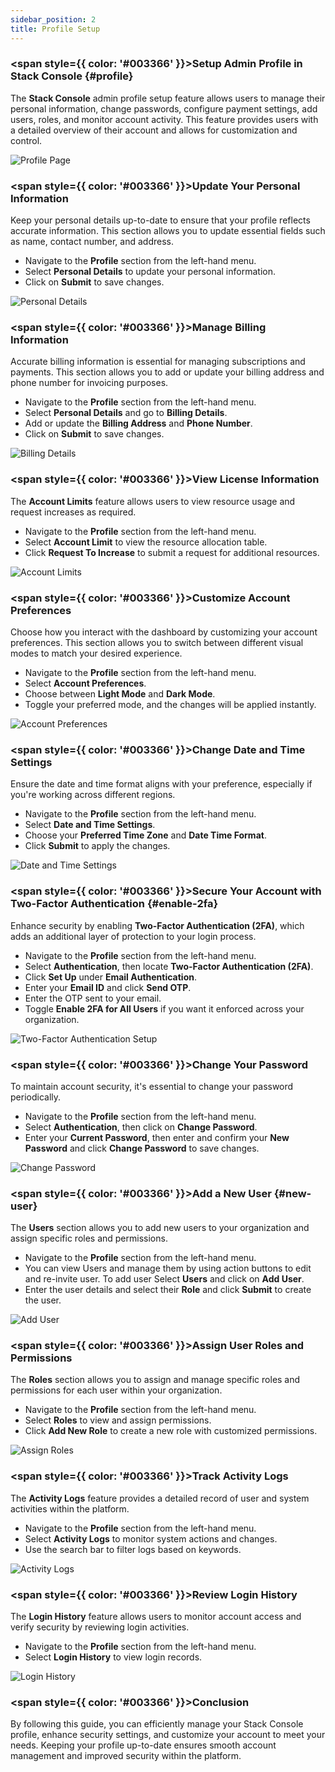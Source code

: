 ```yaml
---
sidebar_position: 2
title: Profile Setup
---
```


### <span style={{ color: '#003366' }}>Setup Admin Profile in Stack Console</span> {#profile}

The **Stack Console** admin profile setup feature allows users to manage their personal information, change passwords, configure payment settings, add users, roles, and monitor account activity. This feature provides users with a detailed overview of their account and allows for customization and control.

![Profile Page](profile-images/profile-details.png)

### <span style={{ color: '#003366' }}>Update Your Personal Information</span>

Keep your personal details up-to-date to ensure that your profile reflects accurate information. This section allows you to update essential fields such as name, contact number, and address.

- Navigate to the **Profile** section from the left-hand menu.
- Select **Personal Details** to update your personal information.
- Click on **Submit** to save changes.

![Personal Details](profile-images/profile-details.png)

### <span style={{ color: '#003366' }}>Manage Billing Information</span>

Accurate billing information is essential for managing subscriptions and payments. This section allows you to add or update your billing address and phone number for invoicing purposes.

- Navigate to the **Profile** section from the left-hand menu.
- Select **Personal Details** and go to **Billing Details**.
- Add or update the **Billing Address** and **Phone Number**.
- Click on **Submit** to save changes.

![Billing Details](profile-images/billing-details.png)

### <span style={{ color: '#003366' }}>View License Information</span>

The **Account Limits** feature allows users to view resource usage and request increases as required.

- Navigate to the **Profile** section from the left-hand menu.
- Select **Account Limit** to view the resource allocation table.
- Click **Request To Increase** to submit a request for additional resources.

![Account Limits](profile-images/license.png)

### <span style={{ color: '#003366' }}>Customize Account Preferences</span>

Choose how you interact with the dashboard by customizing your account preferences. This section allows you to switch between different visual modes to match your desired experience.

- Navigate to the **Profile** section from the left-hand menu.
- Select **Account Preferences**.
- Choose between **Light Mode** and **Dark Mode**.
- Toggle your preferred mode, and the changes will be applied instantly.

![Account Preferences](profile-images/account-prefrence.png)

### <span style={{ color: '#003366' }}>Change Date and Time Settings</span>

Ensure the date and time format aligns with your preference, especially if you're working across different regions. 

- Navigate to the **Profile** section from the left-hand menu.
- Select **Date and Time Settings**.
- Choose your **Preferred Time Zone** and **Date Time Format**.
- Click **Submit** to apply the changes.

![Date and Time Settings](profile-images/date-time.png)

### <span style={{ color: '#003366' }}>Secure Your Account with Two-Factor Authentication</span> {#enable-2fa}

Enhance security by enabling **Two-Factor Authentication (2FA)**, which adds an additional layer of protection to your login process.

- Navigate to the **Profile** section from the left-hand menu.
- Select **Authentication**, then locate **Two-Factor Authentication (2FA)**.
- Click **Set Up** under **Email Authentication**.
- Enter your **Email ID** and click **Send OTP**.
- Enter the OTP sent to your email.
- Toggle **Enable 2FA for All Users** if you want it enforced across your organization.

![Two-Factor Authentication Setup](profile-images/authentication.png)

### <span style={{ color: '#003366' }}>Change Your Password</span>

To maintain account security, it's essential to change your password periodically.

- Navigate to the **Profile** section from the left-hand menu.
- Select **Authentication**, then click on **Change Password**.
- Enter your **Current Password**, then enter and confirm your **New Password** and click **Change Password** to save changes.

![Change Password](profile-images/password.png)

### <span style={{ color: '#003366' }}>Add a New User</span> {#new-user}

The **Users** section allows you to add new users to your organization and assign specific roles and permissions.

- Navigate to the **Profile** section from the left-hand menu.
- You can view Users and manage them by using action buttons to edit and re-invite user. To add user Select **Users** and click on **Add User**.
- Enter the user details and select their **Role** and click **Submit** to create the user.

![Add User](profile-images/user.png)

### <span style={{ color: '#003366' }}>Assign User Roles and Permissions</span>

The **Roles** section allows you to assign and manage specific roles and permissions for each user within your organization.

- Navigate to the **Profile** section from the left-hand menu.
- Select **Roles** to view and assign permissions.
- Click **Add New Role** to create a new role with customized permissions.

![Assign Roles](profile-images/roles.png)


### <span style={{ color: '#003366' }}>Track Activity Logs</span>

The **Activity Logs** feature provides a detailed record of user and system activities within the platform.

- Navigate to the **Profile** section from the left-hand menu.
- Select **Activity Logs** to monitor system actions and changes.
- Use the search bar to filter logs based on keywords.

![Activity Logs](profile-images/activity-logs.png)

### <span style={{ color: '#003366' }}>Review Login History</span>

The **Login History** feature allows users to monitor account access and verify security by reviewing login activities.

- Navigate to the **Profile** section from the left-hand menu.
- Select **Login History** to view login records.

![Login History](profile-images/login-history.png)

### <span style={{ color: '#003366' }}>Conclusion</span>

By following this guide, you can efficiently manage your Stack Console profile, enhance security settings, and customize your account to meet your needs. Keeping your profile up-to-date ensures smooth account management and improved security within the platform.